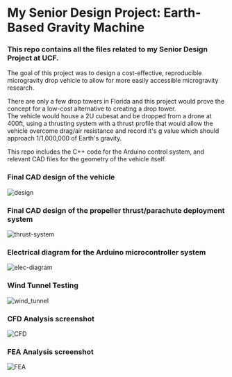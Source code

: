 # My Senior Design Project: Earth-Based Gravity Machine

### This repo contains all the files related to my Senior Design Project at UCF. 
  
The goal of this project was to design a cost-effective, reproducible microgravity drop vehicle to allow for more easily accessible microgravity research.  
  
There are only a few drop towers in Florida and this project would prove the concept for a low-cost alternative to creating a drop tower.  
The vehicle would house a 2U cubesat and be dropped from a drone at 400ft, using a thrusting system with a thrust profile
that would allow the vehicle overcome drag/air resistance and record it's g value which should approach 1/1,000,000 of Earth's gravity.
  
  
This repo includes the C++ code for the Arduino control system, and relevant CAD files for the geometry of the vehicle itself.


### Final CAD design of the vehicle

![design](https://user-images.githubusercontent.com/33460839/108903660-67346100-75d2-11eb-887d-dd5b54ca0fd4.png)

### Final CAD design of the propeller thrust/parachute deployment system

![thrust-system](https://user-images.githubusercontent.com/33460839/108904210-15d8a180-75d3-11eb-933b-a1e187f48bf2.png)

### Electrical diagram for the Arduino microcontroller system

![elec-diagram](https://user-images.githubusercontent.com/33460839/176780221-556ea691-29df-4b46-8121-527fc4bf7568.png)

### Wind Tunnel Testing

![wind_tunnel](https://user-images.githubusercontent.com/33460839/176780656-327e2f69-ac9e-4334-87c0-aaab1226bd3d.png)

### CFD Analysis screenshot

![CFD](https://user-images.githubusercontent.com/33460839/176780727-95bd26d7-9d91-4a35-86fd-9921e3d4a43e.png)

### FEA Analysis screenshot

![FEA](https://user-images.githubusercontent.com/33460839/176781330-890329ba-dec5-4166-bb2e-a1a5723c1eac.png)
